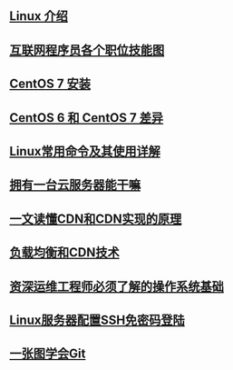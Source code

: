 ## [Linux 介绍](Linux.md)

## [互联网程序员各个职位技能图](programmer_position_skills.md)

## [CentOS 7 安装](CentOS-7-Install.md)

## [CentOS 6 和 CentOS 7 差异](CentOS6-and-CentOS7.md)

## [Linux常用命令及其使用详解](Linux常用命令及其使用详解.md)

## [拥有一台云服务器能干嘛](Cloud-Server-What-todo.md)

## [一文读懂CDN和CDN实现的原理](cdn.md)

## [负载均衡和CDN技术](/负载均衡和CDN技术.md)

## [资深运维工程师必须了解的操作系统基础](operating-system-based.md)

## [Linux服务器配置SSH免密码登陆](Linux服务器配置SSH免密码登陆.md)

## [一张图学会Git](一张图学会Git.md)